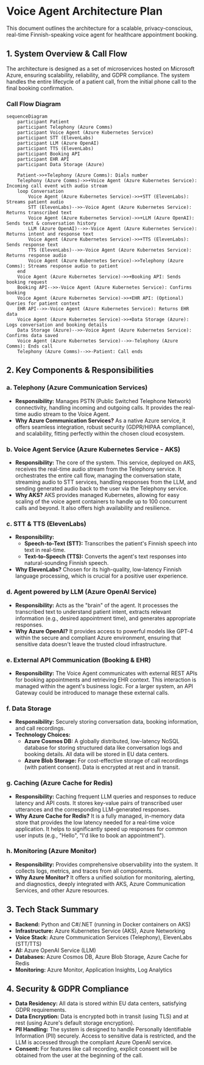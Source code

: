 # Voice Agent Architecture Plan

This document outlines the architecture for a scalable, privacy-conscious, real-time Finnish-speaking voice agent for healthcare appointment booking.

## 1. System Overview & Call Flow

The architecture is designed as a set of microservices hosted on Microsoft Azure, ensuring scalability, reliability, and GDPR compliance. The system handles the entire lifecycle of a patient call, from the initial phone call to the final booking confirmation.

### Call Flow Diagram

```mermaid
sequenceDiagram
    participant Patient
    participant Telephony (Azure Comms)
    participant Voice Agent (Azure Kubernetes Service)
    participant STT (ElevenLabs)
    participant LLM (Azure OpenAI)
    participant TTS (ElevenLabs)
    participant Booking API
    participant EHR API
    participant Data Storage (Azure)

    Patient->>+Telephony (Azure Comms): Dials number
    Telephony (Azure Comms)->>+Voice Agent (Azure Kubernetes Service): Incoming call event with audio stream
    loop Conversation
        Voice Agent (Azure Kubernetes Service)->>+STT (ElevenLabs): Streams patient audio
        STT (ElevenLabs)-->>-Voice Agent (Azure Kubernetes Service): Returns transcribed text
        Voice Agent (Azure Kubernetes Service)->>+LLM (Azure OpenAI): Sends text & conversation history
        LLM (Azure OpenAI)-->>-Voice Agent (Azure Kubernetes Service): Returns intent and response text
        Voice Agent (Azure Kubernetes Service)->>+TTS (ElevenLabs): Sends response text
        TTS (ElevenLabs)-->>-Voice Agent (Azure Kubernetes Service): Returns response audio
        Voice Agent (Azure Kubernetes Service)->>Telephony (Azure Comms): Streams response audio to patient
    end
    Voice Agent (Azure Kubernetes Service)->>+Booking API: Sends booking request
    Booking API-->>-Voice Agent (Azure Kubernetes Service): Confirms booking
    Voice Agent (Azure Kubernetes Service)->>+EHR API: (Optional) Queries for patient context
    EHR API-->>-Voice Agent (Azure Kubernetes Service): Returns EHR data
    Voice Agent (Azure Kubernetes Service)->>+Data Storage (Azure): Logs conversation and booking details
    Data Storage (Azure)-->>-Voice Agent (Azure Kubernetes Service): Confirms data saved
    Voice Agent (Azure Kubernetes Service)-->>-Telephony (Azure Comms): Ends call
    Telephony (Azure Comms)-->>-Patient: Call ends
```

## 2. Key Components & Responsibilities

### a. Telephony (Azure Communication Services)
- **Responsibility:** Manages PSTN (Public Switched Telephone Network) connectivity, handling incoming and outgoing calls. It provides the real-time audio stream to the Voice Agent.
- **Why Azure Communication Services?** As a native Azure service, it offers seamless integration, robust security (GDPR/HIPAA compliance), and scalability, fitting perfectly within the chosen cloud ecosystem.

### b. Voice Agent Service (Azure Kubernetes Service - AKS)
- **Responsibility:** The core of the system. This service, deployed on AKS, receives the real-time audio stream from the Telephony service. It orchestrates the entire call flow, managing the conversation state, streaming audio to STT services, handling responses from the LLM, and sending generated audio back to the user via the Telephony service.
- **Why AKS?** AKS provides managed Kubernetes, allowing for easy scaling of the voice agent containers to handle up to 100 concurrent calls and beyond. It also offers high availability and resilience.

### c. STT & TTS (ElevenLabs)
- **Responsibility:**
    - **Speech-to-Text (STT):** Transcribes the patient's Finnish speech into text in real-time.
    - **Text-to-Speech (TTS):** Converts the agent's text responses into natural-sounding Finnish speech.
- **Why ElevenLabs?** Chosen for its high-quality, low-latency Finnish language processing, which is crucial for a positive user experience.

### d. Agent powered by LLM (Azure OpenAI Service)
- **Responsibility:** Acts as the "brain" of the agent. It processes the transcribed text to understand patient intent, extracts relevant information (e.g., desired appointment time), and generates appropriate responses.
- **Why Azure OpenAI?** It provides access to powerful models like GPT-4 within the secure and compliant Azure environment, ensuring that sensitive data doesn't leave the trusted cloud infrastructure.

### e. External API Communication (Booking & EHR)
- **Responsibility:** The Voice Agent communicates with external REST APIs for booking appointments and retrieving EHR context. This interaction is managed within the agent's business logic. For a larger system, an API Gateway could be introduced to manage these external calls.

### f. Data Storage
- **Responsibility:** Securely storing conversation data, booking information, and call recordings.
- **Technology Choices:**
    - **Azure Cosmos DB:** A globally distributed, low-latency NoSQL database for storing structured data like conversation logs and booking details. All data will be stored in EU data centers.
    - **Azure Blob Storage:** For cost-effective storage of call recordings (with patient consent). Data is encrypted at rest and in transit.

### g. Caching (Azure Cache for Redis)
- **Responsibility:** Caching frequent LLM queries and responses to reduce latency and API costs. It stores key-value pairs of transcribed user utterances and the corresponding LLM-generated responses.
- **Why Azure Cache for Redis?** It is a fully managed, in-memory data store that provides the low latency needed for a real-time voice application. It helps to significantly speed up responses for common user inputs (e.g., "Hello", "I'd like to book an appointment").

### h. Monitoring (Azure Monitor)
- **Responsibility:** Provides comprehensive observability into the system. It collects logs, metrics, and traces from all components.
- **Why Azure Monitor?** It offers a unified solution for monitoring, alerting, and diagnostics, deeply integrated with AKS, Azure Communication Services, and other Azure resources.

## 3. Tech Stack Summary
- **Backend:** Python and C#/.NET (running in Docker containers on AKS)
- **Infrastructure:** Azure Kubernetes Service (AKS), Azure Networking
- **Voice Stack:** Azure Communication Services (Telephony), ElevenLabs (STT/TTS)
- **AI:** Azure OpenAI Service (LLM)
- **Databases:** Azure Cosmos DB, Azure Blob Storage, Azure Cache for Redis
- **Monitoring:** Azure Monitor, Application Insights, Log Analytics

## 4. Security & GDPR Compliance
- **Data Residency:** All data is stored within EU data centers, satisfying GDPR requirements.
- **Data Encryption:** Data is encrypted both in transit (using TLS) and at rest (using Azure's default storage encryption).
- **PII Handling:** The system is designed to handle Personally Identifiable Information (PII) securely. Access to sensitive data is restricted, and the LLM is accessed through the compliant Azure OpenAI service.
- **Consent:** For features like call recording, explicit consent will be obtained from the user at the beginning of the call.
